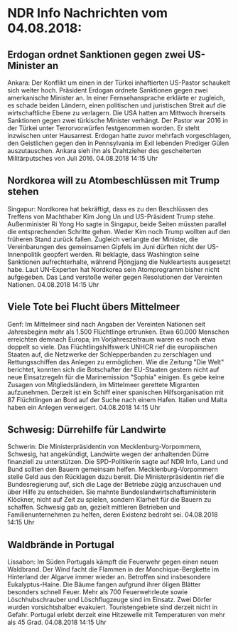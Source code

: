 # NDR Info Nachrichten vom 04.08.2018:


## Erdogan ordnet Sanktionen gegen zwei US-Minister an
Ankara: Der Konflikt um einen in der Türkei inhaftierten US-Pastor schaukelt sich weiter hoch. Präsident Erdogan ordnete Sanktionen gegen zwei amerkanische Minister an. In einer Fernsehansprache erklärte er zugleich, es schade beiden Ländern, einen politischen und juristischen Streit auf die wirtschaftliche Ebene zu verlagern. Die USA hatten am Mittwoch ihrerseits Sanktionen gegen zwei türkische Minister verhängt. Der Pastor war 2016 in der Türkei unter Terrorvorwürfen festgenommen worden. Er steht inzwischen unter Hausarrest. Erdogan hatte zuvor mehrfach vorgeschlagen, den Geistlichen gegen den in Pennsylvania im Exil lebenden Prediger Gülen auszutauschen. Ankara sieh ihn als Drahtzieher des gescheiterten Militärputsches von Juli 2016. 04.08.2018 14:15 Uhr 

## Nordkorea will zu Atombeschlüssen mit Trump stehen
Singapur: Nordkorea hat bekräftigt, dass es zu den Beschlüssen des Treffens von Machthaber Kim Jong Un und US-Präsident Trump stehe. Außenminister Ri Yong Ho sagte in Singapur, beide Seiten müssten parallel die entsprechenden Schritte gehen. Weder Kim noch Trump wollten auf den früheren Stand zurück fallen. Zugleich verlangte der Minister, die Vereinbarungen des gemeinsamen Gipfels im Juni dürften nicht der US-Innenpolitik geopfert werden. Ri beklagte, dass Washington seine Sanktionen aufrechterhalte, während Pjöngjang die Nukleartests ausgesetzt habe. Laut UN-Experten hat Nordkorea sein Atomprogramm bisher nicht aufgegeben. Das Land verstoße weiter gegen Resolutionen der Vereinten Nationen. 04.08.2018 14:15 Uhr 

## Viele Tote bei Flucht übers Mittelmeer
Genf: Im Mittelmeer sind nach Angaben der Vereinten Nationen seit Jahresbeginn mehr als 1.500 Flüchtlinge ertrunken. Etwa 60.000 Menschen erreichten demnach Europa; im Vorjahreszeitraum waren es noch etwa doppelt so viele. Das Flüchtlingshilfswerk UNHCR rief die europäischen Staaten auf, die Netzwerke der Schlepperbanden zu zerschlagen und Rettungsschiffen das Anlegen zu ermöglichen. Wie die Zeitung "Die Welt" berichtet, konnten sich die Botschafter der EU-Staaten gestern nicht auf neue Einsatzregeln für die Marinemission "Sophia" einigen. Es gebe keine Zusagen von Mitgliedsländern, im Mittelmeer gerettete Migranten aufzunehmen. Derzeit ist ein Schiff einer spanischen Hilfsorganisation mit 87 Flüchtlingen an Bord auf der Suche nach einem Hafen. Italien und Malta haben ein Anlegen verweigert. 04.08.2018 14:15 Uhr 

## Schwesig: Dürrehilfe für Landwirte
Schwerin: Die Ministerpräsidentin von Mecklenburg-Vorpommern, Schwesig, hat angekündigt, Landwirte wegen der anhaltenden Dürre finanziell zu unterstützen. Die SPD-Politikerin sagte auf NDR Info, Land und Bund sollten den Bauern gemeinsam helfen. Mecklenburg-Vorpommern stelle Geld aus den Rücklagen dazu bereit. Die Ministerpräsidentin rief die Bundesregierung auf, sich die Lage der Betriebe zügig anzuschauen und über Hilfe zu entscheiden. Sie mahnte Bundeslandwirtschaftsministerin Klöckner, nicht auf Zeit zu spielen, sondern Klarheit für die Bauern zu schaffen. Schwesig gab an, gezielt mittleren Betrieben und Familienunternehmen zu helfen, deren Existenz bedroht sei. 04.08.2018 14:15 Uhr 

## Waldbrände in Portugal
Lissabon: Im Süden Portugals kämpft die Feuerwehr gegen einen neuen Waldbrand. Der Wind facht die Flammen in der Monchique-Bergkette im Hinterland der Algarve immer wieder an. Betroffen sind insbesondere Eukalyptus-Haine. Die Bäume fangen aufgrund ihrer öligen Blätter besonders schnell Feuer. Mehr als 700 Feuerwehrleute sowie Löschhubschrauber und Löschflugzeuge sind im Einsatz. Zwei Dörfer wurden vorsichtshalber evakuiert. Touristengebiete sind derzeit nicht in Gefahr. Portugal erlebt derzeit eine Hitzewelle mit Temperaturen von mehr als 45 Grad. 04.08.2018 14:15 Uhr 
